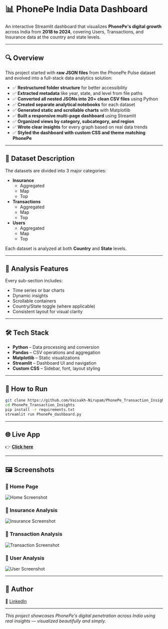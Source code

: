 # 📊 PhonePe India Data Dashboard

An interactive Streamlit dashboard that visualizes **PhonePe's digital growth** across India from **2018 to 2024**, covering Users, Transactions, and Insurance data at the country and state levels.

---

## 🔍 Overview

This project started with **raw JSON files** from the PhonePe Pulse dataset and evolved into a full-stack data analytics solution:

- ✅ **Restructured folder structure** for better accessibility
- ✅ **Extracted metadata** like year, state, and level from file paths
- ✅ **Converted all nested JSONs into 20+ clean CSV files** using Python
- ✅ **Created separate analytical notebooks** for each dataset
- ✅ **Generated static and scrollable charts** with Matplotlib
- ✅ **Built a responsive multi-page dashboard** using Streamlit
- ✅ **Organized views by category, subcategory, and region**
- ✅ **Wrote clear insights** for every graph based on real data trends
- ✅ **Styled the dashboard with custom CSS and theme matching PhonePe**

---

## 📁 Dataset Description

The datasets are divided into 3 major categories:

- **Insurance**
  - Aggregated
  - Map
  - Top
- **Transactions**
  - Aggregated
  - Map
  - Top
- **Users**
  - Aggregated
  - Map
  - Top

Each dataset is analyzed at both **Country** and **State** levels.

---

## 🧠 Analysis Features

Every sub-section includes:

- Time series or bar charts
- Dynamic insights
- Scrollable containers
- Country/State toggle (where applicable)
- Consistent layout for visual clarity

---

## 🛠️ Tech Stack

- **Python** – Data processing and conversion
- **Pandas** – CSV operations and aggregation
- **Matplotlib** – Static visualizations
- **Streamlit** – Dashboard UI and navigation
- **Custom CSS** – Sidebar, font, layout styling

---

## 🚀 How to Run

```bash
git clone https://github.com/Vaisakh-Nirupam/PhonePe_Transaction_Insights.git
cd PhonePe_Transaction_Insights
pip install -r requirements.txt
streamlit run PhonePe_dashboard.py
```

---

## 🌐 Live App

👉 **[Click here](https://phonepe-transaction-insights.streamlit.app)**

---

## 🖼️ Screenshots

### 📌 Home Page

![Home Screenshot](screenshots/home.png)

### 📌 Insurance Analysis

![Insurance Screenshot](screenshots/insurance.png)

### 📌 Transaction Analysis

![Transaction Screenshot](screenshots/transaction.png)

### 📌 User Analysis

![User Screenshot](screenshots/user.png)

---

## 🤝 Author

🔗 [LinkedIn](https://www.linkedin.com/in/vaisakh-nirupam)

---

_This project showcases PhonePe's digital penetration across India using real insights — visualized beautifully and simply._

